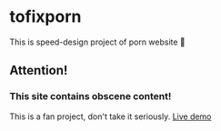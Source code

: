 # tofixporn
This is speed-design project of porn website 🔞

## Attention!
### This site contains obscene content!

This is a fan project, don't take it seriously.
[Live demo](https://tofixporn.web.app/)

